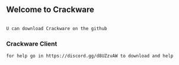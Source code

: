 ## Welcome to Crackware
```markdown

U can download Crackware on the github
```

### Crackware Client
    for help go in https://discord.gg/d8UZzvAW to download and help
### 

